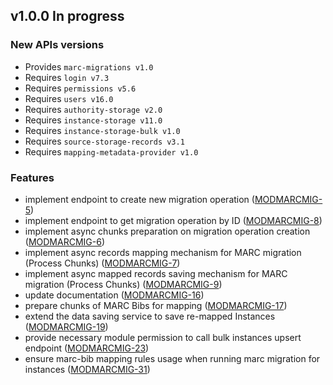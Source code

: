 ## v1.0.0 In progress
### New APIs versions
* Provides `marc-migrations v1.0`
* Requires `login v7.3`
* Requires `permissions v5.6`
* Requires `users v16.0`
* Requires `authority-storage v2.0`
* Requires `instance-storage v11.0`
* Requires `instance-storage-bulk v1.0`
* Requires `source-storage-records v3.1`
* Requires `mapping-metadata-provider v1.0`

### Features
* implement endpoint to create new migration operation ([MODMARCMIG-5](https://issues.folio.org/browse/MODMARCMIG-5))
* implement endpoint to get migration operation by ID ([MODMARCMIG-8](https://issues.folio.org/browse/MODMARCMIG-8))
* implement async chunks preparation on migration operation creation ([MODMARCMIG-6](https://issues.folio.org/browse/MODMARCMIG-6))
* implement async records mapping mechanism for MARC migration (Process Chunks) ([MODMARCMIG-7](https://issues.folio.org/browse/MODMARCMIG-7))
* implement async mapped records saving mechanism for MARC migration (Process Chunks) ([MODMARCMIG-9](https://issues.folio.org/browse/MODMARCMIG-9))
* update documentation ([MODMARCMIG-16](https://issues.folio.org/browse/MODMARCMIG-16))
* prepare chunks of MARC Bibs for mapping ([MODMARCMIG-17](https://folio-org.atlassian.net/browse/MODMARCMIG-17))
* extend the data saving service to save re-mapped Instances ([MODMARCMIG-19](https://folio-org.atlassian.net/browse/MODMARCMIG-19))
* provide necessary module permission to call bulk instances upsert endpoint ([MODMARCMIG-23](https://folio-org.atlassian.net/browse/MODMARCMIG-23))
* ensure marc-bib mapping rules usage when running marc migration for instances ([MODMARCMIG-31](https://folio-org.atlassian.net/browse/MODMARCMIG-31))
